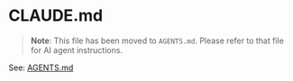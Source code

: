 # CLAUDE.md

> **Note**: This file has been moved to `AGENTS.md`. Please refer to that file for AI agent instructions.

See: [AGENTS.md](./AGENTS.md)